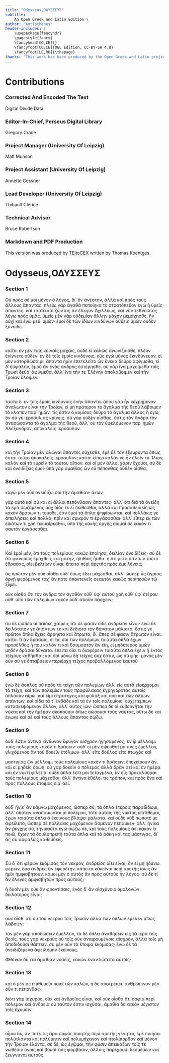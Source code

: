 ```yaml
---
title: "Odysseus,ΟΔΥΣΣΕΥΣ"
subtitle: |
	An Open Greek and Latin Edition \ 
author: "Antisthenes"
header-includes: | 
	\usepackage{fancyhdr}
	\pagestyle{fancy}
	\fancyhead[CO,CE]{}
	\fancyfoot[CO,CE]{OGL Edition, CC-BY-SA 4.0}
	\fancyfoot[LE,RO]{\thepage}
thanks: "This work has been produced by the Open Greek and Latin project through the help of volunteers. See contributions for details."
...
```


# Contributions


### Corrected And Encoded The Text

Digital Divide Data  
  
### Editor-In-Chief, Perseus Digital Library

Gregory Crane  
  
### Project Manager (University Of Leipzig)

Matt Munson  
  
### Project Assistant (University Of Leipzig)

Annette Gessner  
  
### Lead Developer (University Of Leipzig)

Thibault Clérice  
  
### Technical Advisor

Bruce Robertson  
  
### Markdown and PDF Production

This version was produced by [TEItoCEX](https://github.com/ThomasK81/TEItoCEX) written by Thomas Koentges.

# Odysseus,ΟΔΥΣΣΕΥΣ

### Section 1

<milestone unit="section" n="1"/> Οὐ πρὸς σέ μοι μόνον ὁ λόγος, δι᾿ ὃν ἀνέστην,
ἀλλὰ καὶ πρὸς τοὺς ἄλλους ἅπαντας· πλείω γὰρ ἀγαθὰ
πεποίηκα τὸ στρατόπεδον ἐγὼ ἢ ὑμεῖς ἅπαντες. καὶ
<pb xml:id="v.3.p.178"/>
ταῦτα καὶ ζῶντος ἂν ἔλεγον Ἀχιλλέως, καὶ νῦν τεθνεῶτος
λέγω πρὸς ὑμᾶς. ὑμεῖς μὲν γὰρ οὐδεμίαν ἄλλην
μάχην μεμάχησθε, ἣν οὐχὶ καὶ ἐγὼ μεθ᾿ ὑμῶν· ἐμοὶ
δὲ τῶν ἰδίων κινδύνων οὐδεὶς ὑμῶν οὐδὲν ξύνοιδε.


### Section 2

<milestone unit="section" n="2"/> καίτοι ἐν μὲν ταῖς κοιναῖς μάχαις, οὐδὲ εἰ καλῶς ἀγωνίζοισθε,
πλέον ἐγίγνετο οὐδέν· ἐν δὲ τοῖς ἐμοῖς κινδύνοις,
οὓς ἐγὼ μόνος ἐκινδύνευον, εἰ μὲν κατορθώσαιμι,
ἅπαντα ἡμῖν ἐπετελεῖτο ὧν ἕνεκα δεῦρο ἀφίγμεθα,
εἰ δ᾿ ἐσφάλην, ἐμοῦ ἂν ἑνὸς ἀνδρὸς ἐστέρησθε. οὐ
γὰρ ἵνα μαχοίμεθα τοῖς Τρωσὶ δεῦρ᾿ ἀφίγμεθα, ἀλλ᾿
ἵνα τήν τε Ἑλένην ἀπολάβοιμεν καὶ τὴν Τροίαν ἕλοιμεν.


### Section 3

<milestone unit="section" n="3"/> ταῦτα δ᾿ ἐν τοῖς ἐμοῖς κινδύνοις ἐνῆν ἅπαντα.
ὅπου γὰρ ἦν κεχρημένον ἀνάλωτον εἶναι τὴν Τροίαν,
εἰ μὴ πρότερον τὸ ἄγαλμα τῆς θεοῦ λάβοιμεν τὸ κλαπὲν
παρ᾿ ἡμῶν, τίς ἐστιν ὁ κομίσας δεῦρο τὸ ἄγαλμα
ἄλλος ἢ ἐγώ; ὃν σύ γε ἱεροσυλίας κρίνεις. σὺ γὰρ οὐδὲν
οἶσθας, ὅστις τὸν ἄνδρα τὸν ἀνασώσαντα τὸ ἄγαλμα
τῆς θεοῦ, ἀλλ᾿ οὐ τὸν ὑφελόμενον παρ᾿ ἡμῶν Ἀλέξανδρον,
 ἀποκαλεῖς ἱερόσυλον.


### Section 4

<milestone unit="section" n="4"/> καὶ τὴν Τροίαν μὲν
ἁλῶναι ἅπαντες εὔχεσθε, ἐμὲ δὲ τὸν ἐξευρόντα ὅπως
ἔσται τοῦτο ἀποκαλεῖς ἱερόσυλον; καίτοι εἴπερ καλόν
γε ἦν ἑλεῖν τὸ Ἴλιον, καλὸν καὶ τὸ εὑρεῖν τὸ τούτου
αἴτιον. καὶ οἱ μὲν ἄλλοι χάριν ἔχουσι, σὺ δὲ καὶ ὀνειδίζεις
ἐμοί· ὑπὸ γὰρ ἀμαθίας ὧν εὖ πέπονθας οὐδὲν
οἶσθα.


### Section 5

<milestone unit="section" n="5"/> κἀγὼ μὲν οὐκ ὀνειδίζω σοι τὴν ἀμαθίαν· ἄκων

<pb xml:id="v.3.p.179"/>

γὰρ αὐτὸ καὶ σὺ καὶ <add>οἱ</add> ἄλλοι πεπόνθασιν ἅπαντες·
ἀλλ᾿ ὅτι διὰ τὰ ὀνείδη τὰ ἐμὰ σῳζόμενος οὐχ οἷός τε
εἶ πείθεσθαι, ἀλλὰ καὶ προσαπειλεῖς ὡς κακὸν δράσων
τι τούσδε, ἐὰν <pb ed="alt" n="666"/> ἐμοὶ τὰ ὅπλα ψηφίσωνται. καὶ πολλάκις 
γε ἀπειλήσεις καὶ πολλά, πρὶν καὶ σμικρόν τι
ἐργάσασθαι· ἀλλ᾿ εἴπερ ἐκ τῶν εἰκότων τι χρὴ τεκμαίρεσθαι,
ὑπὸ τῆς κακῆς ὀργῆς οἴομαί σε κακόν τι σαυτὸν
ἐργάσεσθαι.


### Section 6

<milestone unit="section" n="6"/> Καὶ ἐμοὶ μέν, ὅτι τοὺς πολεμίους κακῶς ἐποίησα, 
δειλίαν ὀνειδίζεις· σὺ δὲ ὅτι φανερῶς ἐμόχθεις καὶ
μάτην, ἠλίθιος ἦσθα. <add>ἢ</add> ὅτι μετὰ πάντων τοῦτο ἔδρασας,
οἴει βελτίων εἶναι; ἔπειτα περὶ ἀρετῆς πρὸς ἐμὲ λέγεις;

ὃς πρῶτον μὲν οὐκ οἶσθα οὐδ᾿ ὅπως ἔδει μάχεσθαι,
ἀλλ᾿ ὥσπερ ὗς ἄγριος ὀργῇ φερόμενος τάχ᾿ ἄν
ποτε ἀποκτενεῖς σεαυτὸν κακῶς περιπεσὼν τῷ <add>ξίφει</add>.

οὐκ οἶσθα ὅτι τὸν ἄνδρα τὸν ἀγαθὸν οὔθ᾿ ὑφ᾿ αὑτοῦ
χρὴ οὔθ᾿ ὑφ᾿ ἑτέρου οὔθ᾿ ὑπὸ τῶν πολεμίων κακὸν
οὐδ᾿ ὁτιοῦν πάσχειν;


### Section 7

<milestone unit="section" n="7"/> σὺ δὲ ὥσπερ οἱ παῖδες χαίρεις 
ὅτι σέ φασιν οἵδε ἀνδρεῖον εἶναι· ἐγὼ δὲ δειλότατόν
<pb xml:id="v.3.p.180"/>
γε ἁπάντων τε καὶ δεδιότα τὸν θάνατον μάλιστα· ὅστις
γε πρῶτον ὅπλα ἔχεις ἄρρηκτα καὶ ἄτρωτα, δι᾿ ἅπερ
σέ φασιν ἄτρωτον εἶναι. καίτοι τί ἂν δράσαις, εἴ τις
σοὶ τῶν πολεμίων τοιαῦτα ὅπλα ἔχων προσέλθοι; ἦ που
καλόν τι καὶ θαυμαστὸν ἂν εἴη, εἰ μηδέτερος ὑμῶν
μηδὲν δρᾶσαι δύναιτο. ἔπειτα οἴει τι διαφέρειν τοιαῦτα
ὅπλα ἔχειν ἢ ἐντὸς τείχους καθῆσθαι; καὶ σοὶ
μόνῳ δὴ τεῖχος οὐχ ἔστιν, ὡς σὺ φής· μόνος μὲν οὖν
σύ γε ἑπταβόειον περιέρχῃ τεῖχος προβαλλόμενος ἑαυτοῦ·


### Section 8

<milestone unit="section" n="8"/> ἐγὼ δὲ ἄοπλος οὐ πρὸς τὰ τείχη τῶν πολεμίων
ἀλλ᾿ εἰς αὐτὰ εἰσέρχομαι τὰ τείχη, καὶ τῶν πολεμίων
τοὺς προφύλακας ἐγρηγορότας αὐτοῖς ὅπλοισιν αἱρῶ,
καὶ εἰμὶ στρατηγὸς καὶ φύλαξ καὶ σοῦ καὶ τῶν ἄλλων
ἁπάντων, καὶ οἶδα τά τ᾿ ἐνθάδε καὶ τὰ ἐν τοῖς πολεμίοις,
οὐχὶ πέμπων κατασκεψόμενον ἄλλον, ἀλλ᾿ αὐτὸς
<add>ἰών</add>· ὥσπερ <add>δὲ</add> οἱ κυβερνῆται τὴν νύκτα καὶ τὴν
ἡμέραν σκοποῦσιν ὅπως σώσουσι τοὺς ναύτας, οὕτω
δὲ καὶ ἔγωγε καὶ σὲ καὶ τοὺς ἄλλους ἅπαντας σῴζω.


### Section 9

<milestone unit="section" n="9"/> οὐδ᾿ ἔστιν ὅντινα κίνδυνον ἔφυγον αἰσχρὸν ἡγησάμενος,
ἐν ᾧ μέλλοιμι τοὺς πολεμίους κακόν τι δράσειν·
οὐδ᾿ εἰ μὲν ὄψεσθαί μέ τινες ἔμελλον, γλιχόμενος ἂν
τοῦ δοκεῖν ἐτόλμων· ἀλλ᾿ εἴτε δοῦλος εἴτε πτωχὸς καὶ
<pb xml:id="v.3.p.181"/>

μαστιγίας ὢν μέλλοιμι τοὺς πολεμίους κακόν τι δράσειν,
ἐπεχείρουν ἄν, καὶ εἰ μηδεὶς ὁρῴη. οὐ γὰρ
δοκεῖν ὁ πόλεμος ἀλλὰ δρᾶν ἀεὶ καὶ ἐν ἡμέρᾳ καὶ
ἐν νυκτὶ φιλεῖ τι. οὐδὲ ὅπλα ἐστί μοι τεταγμένα,
ἐν οἷς προκαλοῦμαι τοὺς πολεμίους μάχεσθαι, ἀλλ᾿
ὅντινα ἐθέλει τις <pb ed="alt" n="667"/> τρόπον, καὶ πρὸς ἕνα καὶ πρὸς 
πολλοὺς ἕτοιμός εἰμ᾿ ἀεί.


### Section 10

<milestone unit="section" n="10"/> οὐδ᾿ ἡνίκ᾿ <add>ἂν</add> κάμνω 
μαχόμενος, ὥσπερ σύ, τὰ ὅπλα ἑτέροις παραδίδωμι,
ἀλλ᾿ ὁπόταν ἀναπαύωνται οἱ πολέμιοι, τότε αὐτοῖς τῆς
νυκτὸς ἐπιτίθεμαι, ἔχων τοιαῦτα ὅπλα ἃ ἐκείνους βλάψει
μάλιστα. καὶ οὐδὲ νὺξ πώποτέ με ἀφείλετο, ὥσπερ
σὲ πολλάκις μαχόμενον ἄσμενον πέπαυκεν· ἀλλ᾿ ἡνίκα
ἂν ῥέγχῃς σύ, τηνικαῦτα ἐγὼ σῴζω σέ, καὶ τοὺς πολεμίους
ἀεὶ κακόν τι ποιῶ, ἔχων τὰ δουλοπρεπῆ ταῦτα
ὅπλα καὶ τὰ ῥάκη καὶ τὰς μάστιγας, δι᾿ ἃς σὺ ἀσφαλῶς
καθεύδεις.


### Section 11

<milestone unit="section" n="11"/>Σὺ δ᾿ ὅτι φέρων ἐκόμισας τὸν νεκρόν, ἀνδρεῖος 
οἴει εἶναι; ὃν εἰ μὴ ἠδύνω φέρειν, δύο ἄνδρες ἂν
ἐφερέτην. κἄπειτα κἀκεῖνοι περὶ ἀρετῆς ἴσως ἂν ἡμῖν
ἠμφισβήτουν. κἀμοὶ μὲν ὁ αὐτὸς ἂν πρὸς αὐτοὺς ἦν
λόγος· σὺ δὲ τί ἂν ἔλεγες ἀμφισβητῶν πρὸς αὐτούς;

ἢ δυοῖν μὲν οὐκ ἂν φροντίσαις, ἑνὸς δ᾿ ἂν αἰσχύνοιο
ὁμολογῶν δειλότερος εἷναι;


### Section 12

<milestone unit="section" n="12"/> οὐκ οἶσθ᾿ ὅτι οὐ τοῦ νεκροῦ 
τοῖς Τρωσὶν ἀλλὰ τῶν ὅπλων ἔμελεν ὅπως λάβοιεν;

τὸν μὲν γὰρ ἀποδώσειν ἔμελλον, τὰ δὲ ὅπλα
<pb xml:id="v.3.p.182"/>
ἀναθήσειν εἰς τὰ ἱερὰ τοῖς θεοῖς. τοὺς γὰρ νεκροὺς
οὐ τοῖς οὐκ ἀναιρουμένοις αἰσχρόν, ἀλλὰ τοῖς μὴ ἀποδιδοῦσι
θάπτειν. σὺ μὲν οὖν τὰ ἕτοιμα ἐκόμισας· ἐγὼ
δὲ τὰ ὀνειδιζόμενα ἀφειλόμην ἐκείνους.<lb rend="paragraph"/>
  
Φθόνον δὲ καὶ ἀμαθίαν νοσεῖς, κακῶν ἐναντιώτατα
αὑτοῖς·


### Section 13

<milestone unit="section" n="13"/> καὶ ὁ μέν σε ἐπιθυμεῖν ποιεῖ τῶν καλῶν,
ἡ δὲ ἀποτρέπει. ἀνθρώπινον μὲν οὖν τι πέπονθας·

διότι γὰρ ἰσχυρός, οἴει καὶ ἀνδρεῖος εἶναι, καὶ οὐκ
οἶσθα ὅτι σοφίᾳ περὶ πόλεμον καὶ ἀνδρείᾳ οὐ ταὐτόν
ἐστιν ἰσχῦσαι, ἀμαθία δὲ κακὸν μέγιστον τοῖς ἔχουσιν.


### Section 14

<milestone unit="section" n="14"/> οἶμαι δέ, ἄν ποτέ τις ἄρα σοφὸς ποιητὴς περὶ ἀρετῆς
γένηται, ἐμὲ ποιήσει πολύτλαντα καὶ πολύμητιν
καὶ πολυμήχανον καὶ πτολίπορθον καὶ μόνον τὴν Τροίαν
ἑλόντα, σὲ δέ, ὡς ἐγᾦμαι, τὴν φύσιν ἀπεικάζων τοῖς
τε νωθέσιν ὄνοις καὶ βουσὶ τοῖς φορβάσιν, ἄλλοις
παρέχουσι δεσμεύειν καὶ ζευγνύναι αὑτούς.

